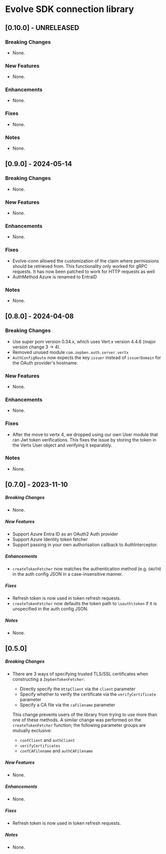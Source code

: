 # Evolve SDK connection library
## [0.10.0] - UNRELEASED
### Breaking Changes
* None.

### New Features
* None.

### Enhancements
* None.

### Fixes
* None.

### Notes
* None.

## [0.9.0] - 2024-05-14
### Breaking Changes
* None.

### New Features
* None.

### Enhancements
* None.

### Fixes
* Evolve-conn allowed the customization of the claim where permissions should be retrieved from. 
  This functionality only worked for gRPC requests. It has now been patched to work for HTTP requests as well
* AuthMethod Azure is renamed to EntraID

### Notes
* None.

## [0.8.0] - 2024-04-08
### Breaking Changes
* Use super pom version 0.34.x, which uses Vert.x version 4.4.6 (major version change 3 &rarr; 4).
* Removed unused module `com.zepben.auth.server.vertx`
* `AuthConfigRoute` now expects the key `issuer` instead of `issuerDomain` for the OAuth provider's hostname.

### New Features
* None.

### Enhancements
* None.

### Fixes
* After the move to vertx 4, we dropped using our own User module that ran Jwt token verifications. This fixes the 
issue by storing the token in the Vertx User object and verifying it separately.

### Notes
* None.

## [0.7.0] - 2023-11-10
##### Breaking Changes
* None.

##### New Features
* Support Azure Entra ID as an OAuth2 Auth provider
* Support Azure Identity token fetcher
* Support passing in your own authorisation callback to AuthInterceptor.

##### Enhancements
* `createTokenFetcher` now matches the authentication method (e.g. `OAUTH`) in the auth config JSON in a
  case-insensitive manner.

##### Fixes
* Refresh token is now used in token refresh requests.
* `createTokenFetcher` now defaults the token path to `\oauth\token` if it is unspecified in the auth config JSON.

##### Notes
* None.

## [0.5.0]
##### Breaking Changes
* There are 3 ways of specifying trusted TLS/SSL certificates when constructing a `ZepbenTokenFetcher`:
  * Directly specify the `HttpClient` via the `client` parameter
  * Specify whether to verify the certificate via the `verifyCertificate` parameter
  * Specify a CA file via the `caFilename` parameter
  
  This change prevents users of the library from trying to use more than one of these methods. A similar change was
  performed on the `createTokenFetcher` function; the following parameter groups are mutually exclusive:
  * `confClient` and `authClient`
  * `verifyCertificates`
  * `confCAFilename` and `authCAFilename`

##### New Features
* None.

##### Enhancements
* None.

##### Fixes
* Refresh token is now used in token refresh requests.

##### Notes
* None.
